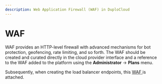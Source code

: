 ```yaml
---
description: Web Application Firewall (WAF) in DuploCloud
---
```


# WAF

WAF provides an HTTP-level firewall with advanced mechanisms for bot protection, geofencing, rate limiting, and so forth. The WAF should be created and curated directly in the cloud provider interface and a reference to the WAF added to the platform using the **Administrator** -> **Plans** menu.&#x20;

Subsequently, when creating the load balancer endpoints, this [WAF ](../../aws-user-guide/aws-services/web-application-firewall-waf.md)is attached.&#x20;
